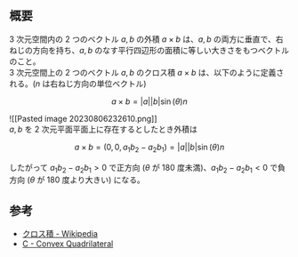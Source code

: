 ## 概要

3 次元空間内の 2 つのベクトル $a, b$ の外積 $a\times b$ は、$a, b$ の両方に垂直で、右ねじの方向を持ち、$a, b$ のなす平行四辺形の面積に等しい大きさをもつベクトルのこと。  
3 次元空間上の 2 つのベクトル $a, b$ のクロス積 $a × b$ は、以下のように定義される。($n$ は右ねじ方向の単位ベクトル)

$$
a \times b = |a||b|\sin(\theta)n
$$

![[Pasted image 20230806232610.png]]  
$a, b$ を 2 次元平面平面上に存在するとしたとき外積は

$$
a \times b = (0, 0, a_1b_2 - a_2b_1)=|a||b|\sin(\theta)n
$$

したがって $a_1b_2 - a_2b_1 > 0$ で正方向 ($\theta$ が 180 度未満)、$a_1b_2 - a_2b_1 < 0$ で負方向 ($\theta$ が 180 度より大きい) になる。

## 参考

- [クロス積 - Wikipedia](https://ja.wikipedia.org/wiki/%E3%82%AF%E3%83%AD%E3%82%B9%E7%A9%8D?uselang=ja)
- [C - Convex Quadrilateral](https://atcoder.jp/contests/abc266/tasks/abc266_c)
